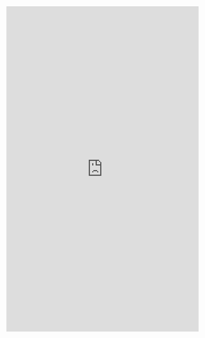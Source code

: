 <!-- <style>
    *{
        margin: 0;
        padding: 0;
    }

    html,body{
        width: 100%;
        height: 100%;
    }

    iframe{
        width: 100%;
        height: 100%;
    }
</style>
<iframe src = "https://yubac.github.io/fmhelp/index.html"> -->
 <iframe  
 height=850
 width=100% 
 src="https://yubac.github.io/fmhelp/index.html"  
 frameborder=0  
 allowfullscreen>
 </iframe>

